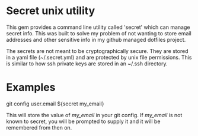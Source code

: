 Secret unix utility
===================

This gem provides a command line utility called 'secret' which can
manage secret info. This was built to solve my problem of not wanting to
store email addresses and other sensitive info in my github managed
dotfiles project.

The secrets are not meant to be cryptographically secure. They are
stored in a yaml file (~/.secret.yml) and are protected by unix
file permissions. This is similar to how ssh private keys are stored in
an ~/.ssh directory.

Examples
==========

git config user.email ${secret my_email}

This will store the value of *my_email* in your git config. If
*my_email* is not known to secret, you will be prompted to supply it and
it will be remembered from then on.

